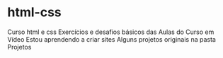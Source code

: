 # html-css
 Curso html e css
 Exercícios e desafios básicos das Aulas do Curso em Vídeo
 Estou aprendendo a criar sites
 Alguns projetos originais na pasta Projetos 